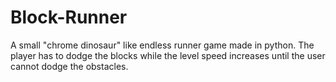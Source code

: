 # Block-Runner
A small "chrome dinosaur" like endless runner game made in python. The player has to dodge the blocks while the level speed increases until the user cannot dodge the obstacles.
